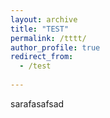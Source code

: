 ```yaml
---
layout: archive
title: "TEST"
permalink: /tttt/
author_profile: true
redirect_from:
  - /test
  
---
```

sarafasafsad

